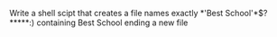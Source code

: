 Write a shell scipt that creates a file names exactly \*\'Best School\'\*$\?\*\*\*\*\*:) containing Best School ending a new file
